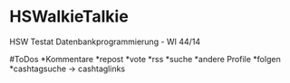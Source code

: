# HSWalkieTalkie
HSW Testat Datenbankprogrammierung - WI 44/14

#ToDos
*Kommentare
*repost
*vote
*rss
*suche
*andere Profile
*folgen
*cashtagsuche -> cashtaglinks
